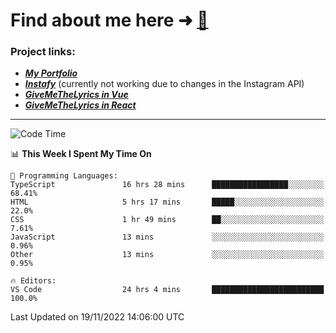 # Find about me here ➜ [🧑](https://pauabella.dev)

### Project links:
- ***[My Portfolio](https://pauabella.dev)***
- ***[Instafy](https://instafy.me)*** (currently not working due to changes in the Instagram API)
- ***[GiveMeTheLyrics in Vue](https://lyrics.pauabella.dev)***
- ***[GiveMeTheLyrics in React](https://pauabella.dev/GiveMeTheLyrics)***

---
<!--START_SECTION:waka-->
![Code Time](http://img.shields.io/badge/Code%20Time-1%2C656%20hrs%2039%20mins-blue)

📊 **This Week I Spent My Time On** 

```text
💬 Programming Languages: 
TypeScript               16 hrs 28 mins      █████████████████░░░░░░░░   68.41% 
HTML                     5 hrs 17 mins       █████░░░░░░░░░░░░░░░░░░░░   22.0% 
CSS                      1 hr 49 mins        ██░░░░░░░░░░░░░░░░░░░░░░░   7.61% 
JavaScript               13 mins             ░░░░░░░░░░░░░░░░░░░░░░░░░   0.96% 
Other                    13 mins             ░░░░░░░░░░░░░░░░░░░░░░░░░   0.95%

🔥 Editors: 
VS Code                  24 hrs 4 mins       █████████████████████████   100.0%

```


 Last Updated on 19/11/2022 14:06:00 UTC
<!--END_SECTION:waka-->
